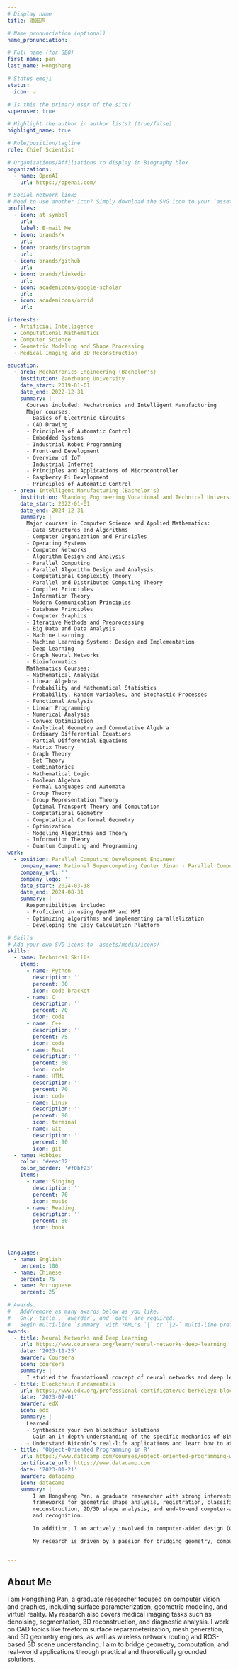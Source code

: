 ```yaml
---
# Display name
title: 潘宏声

# Name pronunciation (optional)
name_pronunciation: 

# Full name (for SEO)
first_name: pan
last_name: Hongsheng

# Status emoji
status:
  icon: ☕️

# Is this the primary user of the site?
superuser: true

# Highlight the author in author lists? (true/false)
highlight_name: true

# Role/position/tagline
role: Chief Scientist

# Organizations/Affiliations to display in Biography blox
organizations:
  - name: OpenAI
    url: https://openai.com/

# Social network links
# Need to use another icon? Simply download the SVG icon to your `assets/media/icons/` folder.
profiles:
  - icon: at-symbol
    url: 
    label: E-mail Me
  - icon: brands/x
    url: 
  - icon: brands/instagram
    url:
  - icon: brands/github
    url: 
  - icon: brands/linkedin
    url: 
  - icon: academicons/google-scholar
    url: 
  - icon: academicons/orcid
    url:

interests:
  - Artificial Intelligence
  - Computational Mathematics
  - Computer Science
  - Geometric Modeling and Shape Processing
  - Medical Imaging and 3D Reconstruction

education:
  - area: Mechatronics Engineering (Bachelor's)
    institution: Zaozhuang University
    date_start: 2019-01-01
    date_end: 2022-12-31
    summary: |
      Courses included: Mechatronics and Intelligent Manufacturing
      Major courses:
      - Basics of Electronic Circuits
      - CAD Drawing
      - Principles of Automatic Control
      - Embedded Systems
      - Industrial Robot Programming
      - Front-end Development
      - Overview of IoT
      - Industrial Internet
      - Principles and Applications of Microcontroller
      - Raspberry Pi Development
      - Principles of Automatic Control
  - area: Intelligent Manufacturing (Bachelor's)
    institution: Shandong Engineering Vocational and Technical University
    date_start: 2022-01-01
    date_end: 2024-12-31
    summary: |
      Major courses in Computer Science and Applied Mathematics:
      - Data Structures and Algorithms
      - Computer Organization and Principles
      - Operating Systems
      - Computer Networks
      - Algorithm Design and Analysis
      - Parallel Computing
      - Parallel Algorithm Design and Analysis
      - Computational Complexity Theory
      - Parallel and Distributed Computing Theory
      - Compiler Principles
      - Information Theory
      - Modern Communication Principles
      - Database Principles
      - Computer Graphics
      - Iterative Methods and Preprocessing
      - Big Data and Data Analysis
      - Machine Learning
      - Machine Learning Systems: Design and Implementation
      - Deep Learning
      - Graph Neural Networks
      - Bioinformatics
      Mathematics Courses:
      - Mathematical Analysis
      - Linear Algebra
      - Probability and Mathematical Statistics
      - Probability, Random Variables, and Stochastic Processes
      - Functional Analysis
      - Linear Programming
      - Numerical Analysis
      - Convex Optimization
      - Analytical Geometry and Commutative Algebra
      - Ordinary Differential Equations
      - Partial Differential Equations
      - Matrix Theory
      - Graph Theory
      - Set Theory
      - Combinatorics
      - Mathematical Logic
      - Boolean Algebra
      - Formal Languages and Automata
      - Group Theory
      - Group Representation Theory
      - Optimal Transport Theory and Computation
      - Computational Geometry
      - Computational Conformal Geometry
      - Optimization
      - Modeling Algorithms and Theory
      - Information Theory
      - Quantum Computing and Programming
work:
  - position: Parallel Computing Development Engineer
    company_name: National Supercomputing Center Jinan - Parallel Computing Research Center
    company_url: ''
    company_logo: ''
    date_start: 2024-03-18
    date_end: 2024-08-31
    summary: |
      Responsibilities include:
      - Proficient in using OpenMP and MPI
      - Optimizing algorithms and implementing parallelization
      - Developing the Easy Calculation Platform

# Skills
# Add your own SVG icons to `assets/media/icons/`
skills:
  - name: Technical Skills
    items:
      - name: Python
        description: ''
        percent: 80
        icon: code-bracket
      - name: C
        description: ''
        percent: 70
        icon: code
      - name: C++
        description: ''
        percent: 75
        icon: code
      - name: Rust
        description: ''
        percent: 60
        icon: code
      - name: HTML
        description: ''
        percent: 70
        icon: code
      - name: Linux
        description: ''
        percent: 80
        icon: terminal
      - name: Git
        description: ''
        percent: 90
        icon: git
  - name: Hobbies
    color: '#eeac02'
    color_border: '#f0bf23'
    items:
      - name: Singing
        description: ''
        percent: 70
        icon: music
      - name: Reading
        description: ''
        percent: 80
        icon: book



languages:
  - name: English
    percent: 100
  - name: Chinese
    percent: 75
  - name: Portuguese
    percent: 25

# Awards.
#   Add/remove as many awards below as you like.
#   Only `title`, `awarder`, and `date` are required.
#   Begin multi-line `summary` with YAML's `|` or `|2-` multi-line prefix and indent 2 spaces below.
awards:
  - title: Neural Networks and Deep Learning
    url: https://www.coursera.org/learn/neural-networks-deep-learning
    date: '2023-11-25'
    awarder: Coursera
    icon: coursera
    summary: |
      I studied the foundational concept of neural networks and deep learning. By the end, I was familiar with the significant technological trends driving the rise of deep learning; build, train, and apply fully connected deep neural networks; implement efficient (vectorized) neural networks; identify key parameters in a neural network’s architecture; and apply deep learning to your own applications.
  - title: Blockchain Fundamentals
    url: https://www.edx.org/professional-certificate/uc-berkeleyx-blockchain-fundamentals
    date: '2023-07-01'
    awarder: edX
    icon: edx
    summary: |
      Learned:
      - Synthesize your own blockchain solutions
      - Gain an in-depth understanding of the specific mechanics of Bitcoin
      - Understand Bitcoin’s real-life applications and learn how to attack and destroy Bitcoin, Ethereum, smart contracts and Dapps, and alternatives to Bitcoin’s Proof-of-Work consensus algorithm
  - title: 'Object-Oriented Programming in R'
    url: https://www.datacamp.com/courses/object-oriented-programming-with-s3-and-r6-in-r
    certificate_url: https://www.datacamp.com
    date: '2023-01-21'
    awarder: datacamp
    icon: datacamp
    summary: |
        I am Hongsheng Pan, a graduate researcher with strong interests in computer vision and computer graphics, particularly in the areas of surface parameterization, geometric modeling, virtual reality, and unified 
        frameworks for geometric shape analysis, registration, classification, and recognition. My work also focuses on medical imaging and image analysis, including denoising, super-resolution, segmentation, 
        reconstruction, 2D/3D shape analysis, and end-to-end computer-aided diagnosis. Representative applications include virtual colonoscopy, brain morphology and disease correlation, and 3D facial expression analysis 
        and recognition.

        In addition, I am actively involved in computer-aided design (CAD), exploring topics such as freeform surface reparameterization, mesh generation, and 3D geometric engine development. My interests also extend to wireless networks, where I work on network routing design, signal processing, and the integration of 3D scene understanding in ROS environments with CAD systems.

        My research is driven by a passion for bridging geometry, computing, and real-world applications, and I strive to create practical solutions grounded in solid theoretical foundations.


---
```


## About Me
  I am Hongsheng Pan, a graduate researcher focused on computer vision and graphics, including surface parameterization, geometric modeling, and virtual reality. My research also covers medical imaging tasks such as denoising, segmentation, 3D reconstruction, and diagnostic analysis. I work on CAD topics like freeform surface reparameterization, mesh generation, and 3D geometry engines, as well as wireless network routing and ROS-based 3D scene understanding. I aim to bridge geometry, computation, and real-world applications through practical and theoretically grounded solutions.

